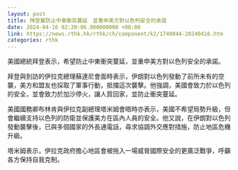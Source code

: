 ```yaml
---
layout: post
title: 拜登冀防止中東衝突蔓延　並重申美方對以色列安全的承諾
date: 2024-04-16 02:20:06.000000000 +08:00
link: https://news.rthk.hk/rthk/ch/component/k2/1749044-20240416.htm
categories: rthk
---
```


美國總統拜登表示，希望防止中東衝突蔓延，並重申美方對以色列安全的承諾。

拜登與到訪的伊拉克總理蘇達尼會面時表示，伊朗對以色列發動了前所未有的空襲，美方和盟友也採取了軍事行動，抵擋這次襲擊。他強調，美國會致力於以色列的安全，並會致力於加沙停火，讓人質回家，並防止衝突蔓延。

美國國務卿布林肯與伊拉克副總理塔米姆會晤時亦表示，美國不希望局勢升級，但會繼續支持以色列的防衛並保護美方在區內人員的安全。他又說，在伊朗對以色列發動襲擊後，已與多個國家的外長通電話，尋求協調外交應對措施，防止地區危機升級。

塔米姆表示，伊拉克政府擔心地區會被拖入一場威脅國際安全的更廣泛戰爭，呼籲各方保持自我克制。
